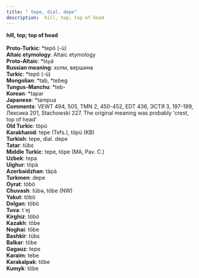 ```yaml
---
title: " tepe, dial. depe"
description:  hill, top; top of head
---
```

<strong> hill, top; top of head</strong><br><br>
<strong>Proto-Turkic</strong>:  *tepö (-ü)<br>
<strong>Altaic etymology</strong>:  Altaic etymology<br>
<strong> Proto-Altaic</strong>:  *t`ĕp`á<br>
<strong>Russian meaning</strong>:  холм, вершина<br>
<strong>Turkic</strong>:  *tepö (-ü)<br>
<strong>Mongolian</strong>:  *tab, *tebeg<br>
<strong>Tungus-Manchu</strong>:  *teb-<br>
<strong>Korean</strong>:  *tapar<br>
<strong>Japanese</strong>:  *tampua<br>
<strong>Comments</strong>:  VEWT 494, 505, TMN 2, 450-452, EDT 436, ЭСТЯ 3, 197-199, Лексика 201, Stachowski 227. The original meaning was probably 'crest, top of head'<br>
<strong>Old Turkic</strong>:  töpü<br>
<strong>Karakhanid</strong>:  tepe (Tefs.), töpü (KB)<br>
<strong>Turkish</strong>:  tepe, dial. depe<br>
<strong>Tatar</strong>:  tübɛ<br>
<strong>Middle Turkic</strong>:  tepe, töpe (MA, Pav. C.)<br>
<strong>Uzbek</strong>:  tepa<br>
<strong>Uighur</strong>:  töpä<br>
<strong>Azerbaidzhan</strong>:  täpä<br>
<strong>Turkmen</strong>:  depe<br>
<strong>Oyrat</strong>:  töbö<br>
<strong>Chuvash</strong>:  tübǝ, töbe (NW)<br>
<strong>Yakut</strong>:  töbö<br>
<strong>Dolgan</strong>:  töbö<br>
<strong>Tuva</strong>:  t`ej<br>
<strong>Kirghiz</strong>:  töbö<br>
<strong>Kazakh</strong>:  töbe<br>
<strong>Noghai</strong>:  töbe<br>
<strong>Bashkir</strong>:  tübɛ<br>
<strong>Balkar</strong>:  töbe<br>
<strong>Gagauz</strong>:  tepe<br>
<strong>Karaim</strong>:  tebe<br>
<strong>Karakalpak</strong>:  töbe<br>
<strong>Kumyk</strong>:  töbe<br>


